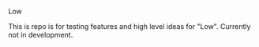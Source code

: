 Low

This is repo is for testing features and high level ideas for "Low". Currently not in development. 
